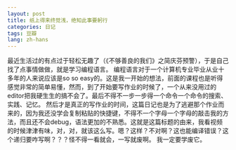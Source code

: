 ```yaml
---
layout: post
title: 纸上得来终觉浅，绝知此事要躬行
categories: 日记
tags: 豆瓣
lang: zh-hans
---
```

最近生活过的有点过于轻松无趣了（《不够善良的我们》之简庆芬预警），于是自己找了点事情做做，就是学习编程语言。
编程语言对于一个计算机专业毕业从业十多年的人来说应该是so so easy的。这是我一开始的想法，前面的课程也是听得感觉非常的简单易懂，然而，到了开始要写作业的时候了，一个从来没用过的editor把我硬生生的搞不会了。最后不得不一步一步得一个命令一个命令的搜索、实践、记忆。
然后才是真正的写作业的时间，这篇日记也是为了逃避那个作业而来的，因为我还没学会复制粘贴的快捷键，不得不一个字母一个字母的敲击我的方法，而且还不会debug，语法更加的不熟悉。这就是这篇标题的由来，我看视频的时候津津有味，对，对，就该这么写。嗯？这样？不对啊？这也能编译错误？这个递归要咋写啊？？？怪不得一看就会，一写就废啊。
我一定要学废它。